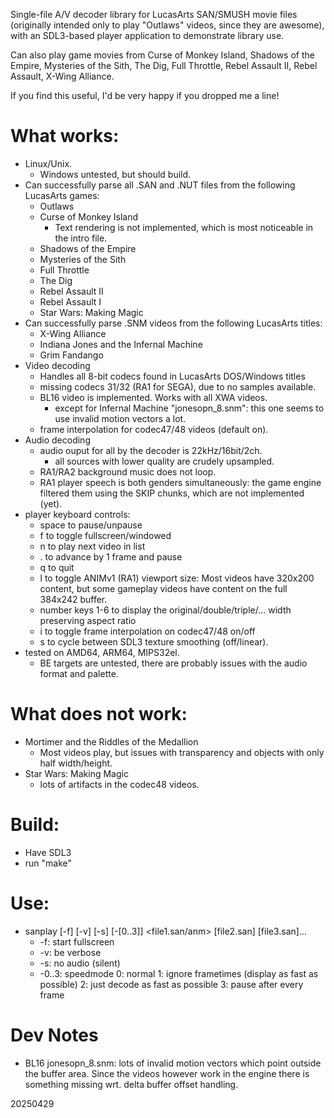 Single-file A/V decoder library for LucasArts SAN/SMUSH movie files (originally
intended only to play "Outlaws" videos, since they are awesome),
with an SDL3-based player application to demonstrate library use.

Can also play game movies from Curse of Monkey Island, Shadows of the Empire,
Mysteries of the Sith, The Dig, Full Throttle, Rebel Assault II, Rebel Assault,
X-Wing Alliance.

If you find this useful, I'd be very happy if you dropped me a line!

# What works:
- Linux/Unix.
  - Windows untested, but should build.
- Can successfully parse all .SAN and .NUT files from the following LucasArts games:
  - Outlaws
  - Curse of Monkey Island
    - Text rendering is not implemented, which is most noticeable in the intro file.
  - Shadows of the Empire
  - Mysteries of the Sith
  - Full Throttle
  - The Dig
  - Rebel Assault II
  - Rebel Assault I
  - Star Wars: Making Magic
- Can successfully parse .SNM videos from the following LucasArts titles:
  - X-Wing Alliance
  - Indiana Jones and the Infernal Machine
  - Grim Fandango
- Video decoding
  - Handles all 8-bit codecs found in LucasArts DOS/Windows titles
  - missing codecs 31/32 (RA1 for SEGA), due to no samples available.
  - BL16 video is implemented. Works with all XWA videos.
    - except for Infernal Machine "jonesopn_8.snm": this one seems to use invalid motion vectors a lot.
  - frame interpolation for codec47/48 videos (default on).
- Audio decoding
  - audio ouput for all by the decoder is 22kHz/16bit/2ch.
    - all sources with lower quality are crudely upsampled.
  - RA1/RA2 background music does not loop.
  - RA1 player speech is both genders simultaneously: the game engine filtered them using the SKIP chunks, which are not implemented (yet).
- player keyboard controls:
  - space to pause/unpause
  - f     to toggle fullscreen/windowed
  - n     to play next video in list
  - .     to advance by 1 frame and pause
  - q     to quit
  - l     to toggle ANIMv1 (RA1) viewport size: Most videos have 320x200 content, but some gameplay videos have content on the full 384x242 buffer.
  - number keys 1-6 to display the original/double/triple/... width preserving aspect ratio
  - i  to toggle frame interpolation on codec47/48 on/off
  - s  to cycle between SDL3 texture smoothing (off/linear).
- tested on AMD64, ARM64, MIPS32el.
  - BE targets are untested, there are probably issues with the audio format and palette.

# What does not work:
- Mortimer and the Riddles of the Medallion
  - Most videos play, but issues with transparency and objects with only half width/height.
- Star Wars: Making Magic
  - lots of artifacts in the codec48 videos.

# Build:
- Have SDL3
- run "make"

# Use:
- sanplay [-f] [-v] [-s] [-[0..3]] <file1.san/anm> [file2.san] [file3.san]...
  - -f: start fullscreen
  - -v: be verbose
  - -s: no audio (silent)
  - -0..3: speedmode  0: normal  1: ignore frametimes (display as fast as possible)  2: just decode as fast as possible  3: pause after every frame

# Dev Notes
- BL16 jonesopn_8.snm:  lots of invalid motion vectors which point outside the buffer area.  Since the videos however work in the engine there is something missing wrt. delta buffer offset handling.

20250429
